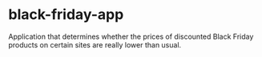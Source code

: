 # black-friday-app
 Application that determines whether the prices of discounted Black Friday products on certain sites are really lower than usual.
